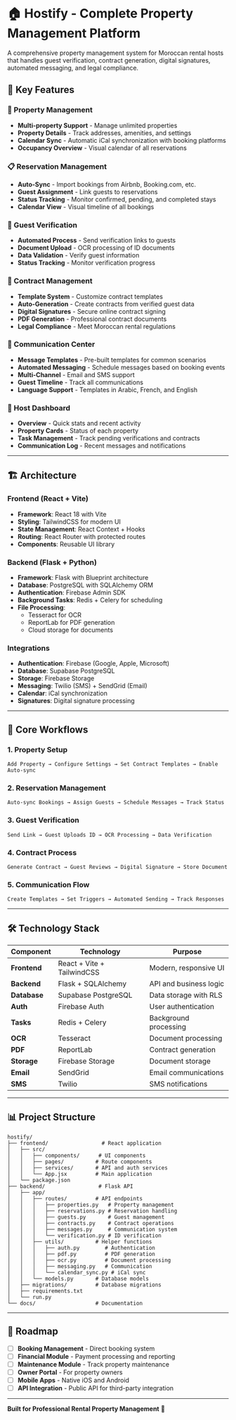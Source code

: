 # 🏠 Hostify - Complete Property Management Platform

A comprehensive property management system for Moroccan rental hosts that handles guest verification, contract generation, digital signatures, automated messaging, and legal compliance.

## 🌟 **Key Features**

### **🏢 Property Management**
- **Multi-property Support** - Manage unlimited properties
- **Property Details** - Track addresses, amenities, and settings
- **Calendar Sync** - Automatic iCal synchronization with booking platforms
- **Occupancy Overview** - Visual calendar of all reservations

### **📋 Reservation Management**
- **Auto-Sync** - Import bookings from Airbnb, Booking.com, etc.
- **Guest Assignment** - Link guests to reservations
- **Status Tracking** - Monitor confirmed, pending, and completed stays
- **Calendar View** - Visual timeline of all bookings

### **🔐 Guest Verification**
- **Automated Process** - Send verification links to guests
- **Document Upload** - OCR processing of ID documents
- **Data Validation** - Verify guest information
- **Status Tracking** - Monitor verification progress

### **📄 Contract Management**
- **Template System** - Customize contract templates
- **Auto-Generation** - Create contracts from verified guest data
- **Digital Signatures** - Secure online contract signing
- **PDF Generation** - Professional contract documents
- **Legal Compliance** - Meet Moroccan rental regulations

### **💬 Communication Center**
- **Message Templates** - Pre-built templates for common scenarios
- **Automated Messaging** - Schedule messages based on booking events
- **Multi-Channel** - Email and SMS support
- **Guest Timeline** - Track all communications
- **Language Support** - Templates in Arabic, French, and English

### **📱 Host Dashboard**
- **Overview** - Quick stats and recent activity
- **Property Cards** - Status of each property
- **Task Management** - Track pending verifications and contracts
- **Communication Log** - Recent messages and notifications

---

## 🏗️ **Architecture**

### **Frontend (React + Vite)**
- **Framework**: React 18 with Vite
- **Styling**: TailwindCSS for modern UI
- **State Management**: React Context + Hooks
- **Routing**: React Router with protected routes
- **Components**: Reusable UI library

### **Backend (Flask + Python)**
- **Framework**: Flask with Blueprint architecture
- **Database**: PostgreSQL with SQLAlchemy ORM
- **Authentication**: Firebase Admin SDK
- **Background Tasks**: Redis + Celery for scheduling
- **File Processing**: 
  - Tesseract for OCR
  - ReportLab for PDF generation
  - Cloud storage for documents

### **Integrations**
- **Authentication**: Firebase (Google, Apple, Microsoft)
- **Database**: Supabase PostgreSQL
- **Storage**: Firebase Storage
- **Messaging**: Twilio (SMS) + SendGrid (Email)
- **Calendar**: iCal synchronization
- **Signatures**: Digital signature processing

---

## 🔄 **Core Workflows**

### **1. Property Setup**
```
Add Property → Configure Settings → Set Contract Templates → Enable Auto-sync
```

### **2. Reservation Management**
```
Auto-sync Bookings → Assign Guests → Schedule Messages → Track Status
```

### **3. Guest Verification**
```
Send Link → Guest Uploads ID → OCR Processing → Data Verification
```

### **4. Contract Process**
```
Generate Contract → Guest Reviews → Digital Signature → Store Document
```

### **5. Communication Flow**
```
Create Templates → Set Triggers → Automated Sending → Track Responses
```

---

## 🛠️ **Technology Stack**

| Component | Technology | Purpose |
|-----------|------------|---------|
| **Frontend** | React + Vite + TailwindCSS | Modern, responsive UI |
| **Backend** | Flask + SQLAlchemy | API and business logic |
| **Database** | Supabase PostgreSQL | Data storage with RLS |
| **Auth** | Firebase Auth | User authentication |
| **Tasks** | Redis + Celery | Background processing |
| **OCR** | Tesseract | Document processing |
| **PDF** | ReportLab | Contract generation |
| **Storage** | Firebase Storage | Document storage |
| **Email** | SendGrid | Email communications |
| **SMS** | Twilio | SMS notifications |

---

## 📊 **Project Structure**

```
hostify/
├── frontend/                 # React application
│   ├── src/
│   │   ├── components/      # UI components
│   │   ├── pages/          # Route components
│   │   ├── services/       # API and auth services
│   │   └── App.jsx         # Main application
│   └── package.json
├── backend/                 # Flask API
│   ├── app/
│   │   ├── routes/         # API endpoints
│   │   │   ├── properties.py   # Property management
│   │   │   ├── reservations.py # Reservation handling
│   │   │   ├── guests.py       # Guest management
│   │   │   ├── contracts.py    # Contract operations
│   │   │   ├── messages.py     # Communication system
│   │   │   └── verification.py # ID verification
│   │   ├── utils/          # Helper functions
│   │   │   ├── auth.py        # Authentication
│   │   │   ├── pdf.py         # PDF generation
│   │   │   ├── ocr.py         # Document processing
│   │   │   ├── messaging.py   # Communication
│   │   │   └── calendar_sync.py # iCal sync
│   │   └── models.py       # Database models
│   ├── migrations/         # Database migrations
│   ├── requirements.txt
│   └── run.py
└── docs/                   # Documentation
```

---

## 🎯 **Roadmap**

- [ ] **Booking Management** - Direct booking system
- [ ] **Financial Module** - Payment processing and reporting
- [ ] **Maintenance Module** - Track property maintenance
- [ ] **Owner Portal** - For property owners
- [ ] **Mobile Apps** - Native iOS and Android
- [ ] **API Integration** - Public API for third-party integration

---

**Built for Professional Rental Property Management** 🏢 